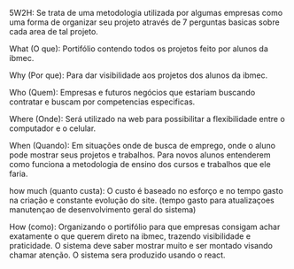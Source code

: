 5W2H: Se trata de uma metodologia utilizada por algumas empresas como uma forma de organizar seu projeto através de 7 perguntas basicas sobre cada area de tal projeto.


What (O que): Portifólio contendo todos os projetos feito por alunos da ibmec. 

Why (Por que): Para dar visibilidade aos projetos dos alunos da ibmec.

Who (Quem): Empresas e futuros negócios que estariam buscando contratar e buscam por competencias especificas. 

Where (Onde): Será utilizado na web para possibilitar a flexibilidade entre o computador e o celular.

When (Quando): Em situações onde de busca de emprego, onde o aluno pode mostrar seus projetos e trabalhos.
               Para novos alunos entenderem como funciona a metodologia de ensino dos cursos e trabalhos que ele faria.

how much (quanto custa): O custo é baseado no esforço e no tempo gasto na criação e constante evolução do site. (tempo gasto para atualizaçoes manutençao de desenvolvimento geral do sistema)

How (como): Organizando o portifólio para que empresas consigam achar exatamente o que querem direto na ibmec, trazendo visibilidade e praticidade.
            O sistema deve saber mostrar muito e ser montado visando chamar atenção. O sistema sera produzido usando o react.
